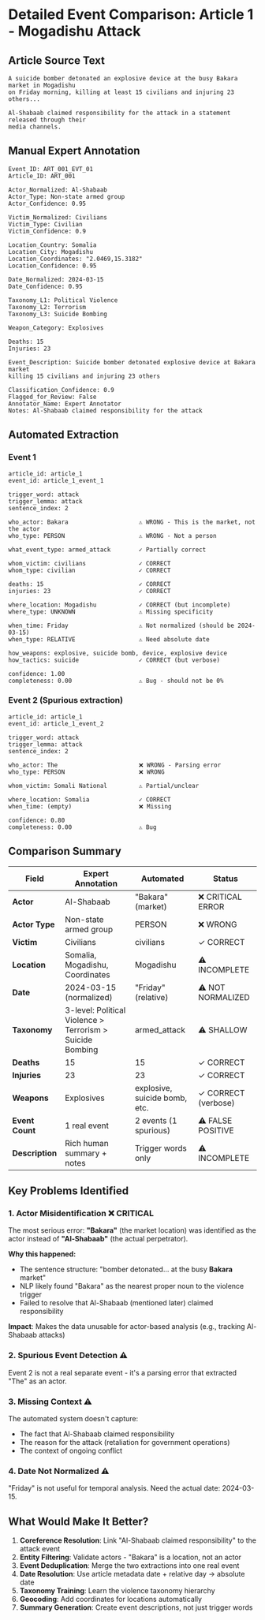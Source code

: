 # Detailed Event Comparison: Article 1 - Mogadishu Attack

## Article Source Text
```
A suicide bomber detonated an explosive device at the busy Bakara market in Mogadishu 
on Friday morning, killing at least 15 civilians and injuring 23 others...

Al-Shabaab claimed responsibility for the attack in a statement released through their 
media channels.
```

## Manual Expert Annotation

```
Event_ID: ART_001_EVT_01
Article_ID: ART_001

Actor_Normalized: Al-Shabaab
Actor_Type: Non-state armed group
Actor_Confidence: 0.95

Victim_Normalized: Civilians  
Victim_Type: Civilian
Victim_Confidence: 0.9

Location_Country: Somalia
Location_City: Mogadishu
Location_Coordinates: "2.0469,15.3182"
Location_Confidence: 0.95

Date_Normalized: 2024-03-15
Date_Confidence: 0.95

Taxonomy_L1: Political Violence
Taxonomy_L2: Terrorism
Taxonomy_L3: Suicide Bombing

Weapon_Category: Explosives

Deaths: 15
Injuries: 23

Event_Description: Suicide bomber detonated explosive device at Bakara market 
killing 15 civilians and injuring 23 others

Classification_Confidence: 0.9
Flagged_for_Review: False
Annotator_Name: Expert Annotator
Notes: Al-Shabaab claimed responsibility for the attack
```

## Automated Extraction

### Event 1
```
article_id: article_1
event_id: article_1_event_1

trigger_word: attack
trigger_lemma: attack
sentence_index: 2

who_actor: Bakara                    ⚠️ WRONG - This is the market, not the actor
who_type: PERSON                     ⚠️ WRONG - Not a person

what_event_type: armed_attack        ✓ Partially correct

whom_victim: civilians               ✓ CORRECT
whom_type: civilian                  ✓ CORRECT

deaths: 15                           ✓ CORRECT
injuries: 23                         ✓ CORRECT

where_location: Mogadishu            ✓ CORRECT (but incomplete)
where_type: UNKNOWN                  ⚠️ Missing specificity

when_time: Friday                    ⚠️ Not normalized (should be 2024-03-15)
when_type: RELATIVE                  ⚠️ Need absolute date

how_weapons: explosive, suicide bomb, device, explosive device
how_tactics: suicide                 ✓ CORRECT (but verbose)

confidence: 1.00
completeness: 0.00                   ⚠️ Bug - should not be 0%
```

### Event 2 (Spurious extraction)
```
article_id: article_1
event_id: article_1_event_2

trigger_word: attack
trigger_lemma: attack
sentence_index: 2

who_actor: The                       ❌ WRONG - Parsing error
who_type: PERSON                     ❌ WRONG

whom_victim: Somali National         ⚠️ Partial/unclear

where_location: Somalia              ✓ CORRECT
when_time: (empty)                   ❌ Missing

confidence: 0.80
completeness: 0.00                   ⚠️ Bug
```

## Comparison Summary

| Field | Expert Annotation | Automated | Status |
|-------|------------------|-----------|--------|
| **Actor** | Al-Shabaab | "Bakara" (market) | ❌ CRITICAL ERROR |
| **Actor Type** | Non-state armed group | PERSON | ❌ WRONG |
| **Victim** | Civilians | civilians | ✓ CORRECT |
| **Location** | Somalia, Mogadishu, Coordinates | Mogadishu | ⚠️ INCOMPLETE |
| **Date** | 2024-03-15 (normalized) | "Friday" (relative) | ⚠️ NOT NORMALIZED |
| **Taxonomy** | 3-level: Political Violence > Terrorism > Suicide Bombing | armed_attack | ⚠️ SHALLOW |
| **Deaths** | 15 | 15 | ✓ CORRECT |
| **Injuries** | 23 | 23 | ✓ CORRECT |
| **Weapons** | Explosives | explosive, suicide bomb, etc. | ✓ CORRECT (verbose) |
| **Event Count** | 1 real event | 2 events (1 spurious) | ⚠️ FALSE POSITIVE |
| **Description** | Rich human summary + notes | Trigger words only | ⚠️ INCOMPLETE |

## Key Problems Identified

### 1. Actor Misidentification ❌ CRITICAL
The most serious error: **"Bakara"** (the market location) was identified as the actor instead of **"Al-Shabaab"** (the actual perpetrator). 

**Why this happened:**
- The sentence structure: "bomber detonated... at the busy **Bakara** market"
- NLP likely found "Bakara" as the nearest proper noun to the violence trigger
- Failed to resolve that Al-Shabaab (mentioned later) claimed responsibility

**Impact**: Makes the data unusable for actor-based analysis (e.g., tracking Al-Shabaab attacks)

### 2. Spurious Event Detection ⚠️
Event 2 is not a real separate event - it's a parsing error that extracted "The" as an actor.

### 3. Missing Context ⚠️
The automated system doesn't capture:
- The fact that Al-Shabaab claimed responsibility  
- The reason for the attack (retaliation for government operations)
- The context of ongoing conflict

### 4. Date Not Normalized ⚠️
"Friday" is not useful for temporal analysis. Need the actual date: 2024-03-15.

## What Would Make It Better?

1. **Coreference Resolution**: Link "Al-Shabaab claimed responsibility" to the attack event
2. **Entity Filtering**: Validate actors - "Bakara" is a location, not an actor  
3. **Event Deduplication**: Merge the two extractions into one real event
4. **Date Resolution**: Use article metadata date + relative day → absolute date
5. **Taxonomy Training**: Learn the violence taxonomy hierarchy
6. **Geocoding**: Add coordinates for locations automatically
7. **Summary Generation**: Create event descriptions, not just trigger words
